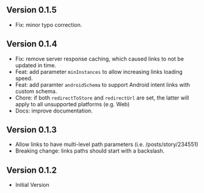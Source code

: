 ## Version 0.1.5
- Fix: minor typo correction.

## Version 0.1.4

- Fix: remove server response caching, which caused links to not be updated in time.
- Feat: add parameter `minInstances` to allow increasing links loading speed.
- Feat: add paramter `androidSchema` to support Android intent links with custom schema.
- Chore: if both `redirectToStore` and `redirectUrl` are set, the latter will apply to all unsupported platforms (e.g. Web)
- Docs: improve documentation.

## Version 0.1.3

- Allow links to have multi-level path parameters (i.e. /posts/story/234551)
- Breaking change: links paths should start with a backslash.

## Version 0.1.2

- Initial Version
